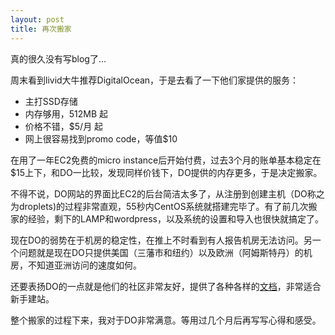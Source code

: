 ```yaml
---
layout: post
title: 再次搬家
---
```


真的很久没有写blog了…

周末看到livid大牛推荐DigitalOcean，于是去看了一下他们家提供的服务：

* 主打SSD存储
* 内存够用，512MB 起
* 价格不错，$5/月 起
* 网上很容易找到promo code，等值$10

在用了一年EC2免费的micro instance后开始付费，过去3个月的账单基本稳定在$15上下，和DO一比较，发现同样价钱下，DO提供的内存更多，于是决定搬家。

不得不说，DO网站的界面比EC2的后台简洁太多了，从注册到创建主机（DO称之为droplets)的过程非常直观，55秒内CentOS系统就搭建完毕了。有了前几次搬家的经验，剩下的LAMP和wordpress，以及系统的设置和导入也很快就搞定了。

现在DO的弱势在于机房的稳定性，在推上不时看到有人报告机房无法访问。另一个问题就是现在DO只提供美国（三藩市和纽约）以及欧洲（阿姆斯特丹）的机房，不知道亚洲访问的速度如何。

还要表扬DO的一点就是他们的社区非常友好，提供了各种各样的[文档](https://www.digitalocean.com/community)，非常适合新手建站。

整个搬家的过程下来，我对于DO非常满意。等用过几个月后再写写心得和感受。
